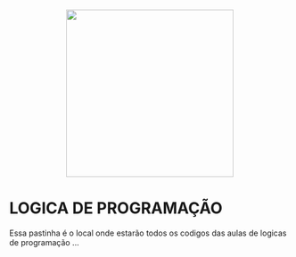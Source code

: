 <h4 align="center">
<img src="https://img.freepik.com/fotos-gratis/colagem-de-fundo-de-programacao_23-2149901787.jpg?t=st=1716424733~exp=1716428333~hmac=b9a5514f8d3e044cc4e536af01b03ea106a362b911d6200c1cc1cf42bac43815&w=900" width="300">
</h4>


# LOGICA DE PROGRAMAÇÃO
Essa pastinha é o local onde estarão todos os codigos das aulas de logicas de programação ...



